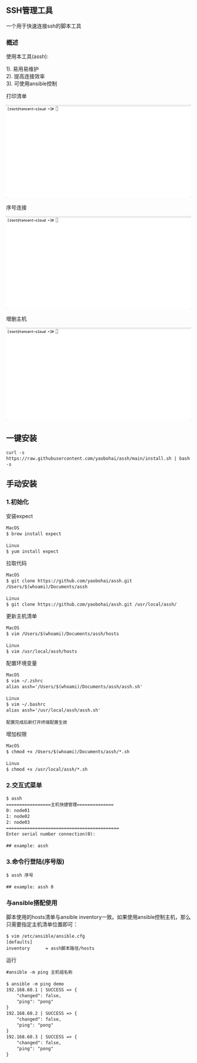 ## SSH管理工具

一个用于快速连接ssh的脚本工具

### 概述

使用本工具(assh):

1). 易用易维护   
2). 提高连接效率  
3). 可使用ansible控制


打印清单  

![连接示例](./static/assh-01.gif)

序号连接  

![连接示例](./static/assh-02.gif)

增删主机  

![连接示例](./static/assh-03.gif)

## 一键安装

```
curl -s https://raw.githubusercontent.com/yaobohai/assh/main/install.sh | bash -s 
```

## 手动安装

### 1.初始化

安装expect

```shell
MacOS
$ brew install expect

Linux
$ yum install expect
```

拉取代码

```shell
MacOS
$ git clone https://github.com/yaobohai/assh.git /Users/$(whoami)/Documents/assh

Linux
$ git clone https://github.com/yaobohai/assh.git /usr/local/assh/
```

更新主机清单

```shell
MacOS
$ vim /Users/$(whoami)/Documents/assh/hosts

Linux
$ vim /usr/local/assh/hosts
```

配置环境变量

```shell
MacOS
$ vim ~/.zshrc
alias assh='/Users/$(whoami)/Documents/assh/assh.sh'

Linux
$ vim ~/.bashrc
alias assh='/usr/local/assh/assh.sh'

配置完成后新打开终端配置生效
```

增加权限

```shell
MacOS
$ chmod +x /Users/$(whoami)/Documents/assh/*.sh

Linux
$ chmod +x /usr/local/assh/*.sh
```

### 2.交互式菜单

```shell
$ assh
=================主机快捷管理==============
0: node01
1: node02
2: node03
===========================================
Enter serial number connection(0):

## example: assh
```

### 3.命令行登陆(序号版)

```shell
$ assh 序号

## example: assh 0
```

### 与ansible搭配使用

脚本使用的hosts清单与ansible inventory一致。如果使用ansible控制主机，那么只需要指定主机清单位置即可：

```shell
$ vim /etc/ansible/ansible.cfg
[defaults]
inventory      = assh脚本路径/hosts
```

运行

```shell
#ansible -m ping 主机组名称

$ ansible -m ping demo
192.168.60.1 | SUCCESS => {
    "changed": false, 
    "ping": "pong"
}
192.168.60.2 | SUCCESS => {
    "changed": false, 
    "ping": "pong"
}
192.168.60.3 | SUCCESS => {
    "changed": false, 
    "ping": "pong"
}
```
